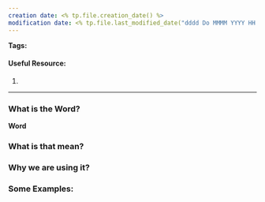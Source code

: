 ```yaml
---
creation date: <% tp.file.creation_date() %>
modification date: <% tp.file.last_modified_date("dddd Do MMMM YYYY HH:mm:ss") %>
---
```


**Tags:** 

#### Useful Resource:
1. []()

--------------------------------------

### What is the Word?

**Word**

### What is that mean?


### Why we are using it?


### Some Examples:


